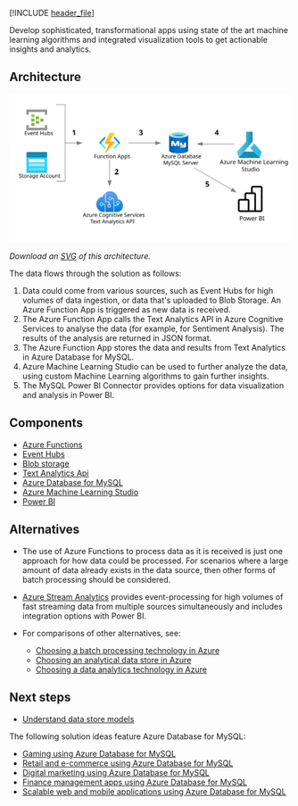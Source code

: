 
[!INCLUDE [header_file](../../../includes/sol-idea-header.md)]

Develop sophisticated, transformational apps using state of the art machine learning algorithms and integrated visualization tools to get actionable insights and analytics.

## Architecture

![Architecture diagram](../media/intelligent-apps-using-azure-database-for-mysql.svg)

*Download an [SVG](../media/intelligent-apps-using-azure-database-for-postgresql.svg) of this architecture.*

The data flows through the solution as follows:

1. Data could come from various sources, such as Event Hubs for high volumes of data ingestion, or data that's uploaded to Blob Storage. An Azure Function App is triggered as new data is received.
2. The Azure Function App calls the Text Analytics API in Azure Cognitive Services to analyse the data (for example, for Sentiment Analysis). The results of the analysis are returned in JSON format.
3. The Azure Function App stores the data and results from Text Analytics in Azure Database for MySQL.
4. Azure Machine Learning Studio can be used to further analyze the data, using custom Machine Learning algorithms to gain further insights.
5. The MySQL Power BI Connector provides options for data visualization and analysis in Power BI.

## Components

- [Azure Functions](/azure-functions/functions-overview)
- [Event Hubs](/azure/event-hubs/)
- [Blob storage](/azure/storage/blobs/storage-blobs-introduction)
- [Text Analytics Api](/azure/cognitive-services/text-analytics/)
- [Azure Database for MySQL](/azure/mysql/)
- [Azure Machine Learning Studio](/azure/machine-learning/)
- [Power BI](/power-bi/fundamentals/power-bi-overview)

## Alternatives

- The use of Azure Functions to process data as it is received is just one approach for how data could be processed. For scenarios where a large amount of data already exists in the data source, then other forms of batch processing should be considered.
- [Azure Stream Analytics](/azure/stream-analytics/stream-analytics-introduction) provides event-processing for high volumes of fast streaming data from multiple sources simultaneously and includes integration options with Power BI.
- For comparisons of other alternatives, see:
  
  - [Choosing a batch processing technology in Azure](../../data-guide/technology-choices/batch-processing.md)
  - [Choosing an analytical data store in Azure](../../data-guide/technology-choices/analytical-data-stores.md)
  - [Choosing a data analytics technology in Azure](../../data-guide/technology-choices/analysis-visualizations-reporting.md)
  
## Next steps

* [Understand data store models](/azure/architecture/guide/technology-choices/data-store-overview)

The following solution ideas feature Azure Database for MySQL:

* [Gaming using Azure Database for MySQL](/azure/architecture/solution-ideas/articles/gaming-using-azure-database-for-mysql)
* [Retail and e-commerce using Azure Database for MySQL](/azure/architecture/solution-ideas/articles/retail-and-ecommerce-using-azure-database-for-mysql)
* [Digital marketing using Azure Database for MySQL](/azure/architecture/solution-ideas/articles/digital-marketing-using-azure-database-for-mysql)
* [Finance management apps using Azure Database for MySQL](/azure/architecture/solution-ideas/articles/finance-management-apps-using-azure-database-for-mysql)
* [Scalable web and mobile applications using Azure Database for MySQL](/azure/architecture/solution-ideas/articles/scalable-web-and-mobile-applications-using-azure-database-for-mysql)
